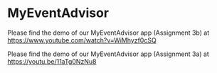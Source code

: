 # MyEventAdvisor

Please find the demo of our MyEventAdvisor app (Assignment 3b) at https://www.youtube.com/watch?v=WiMhyzf0cSQ

Please find the demo of our MyEventAdvisor app (Assignment 3a) at https://youtu.be/11aTg0NzNu8


